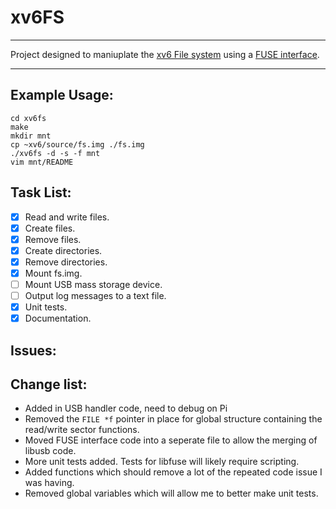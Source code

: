 # xv6FS
***
Project designed to maniuplate the [xv6 File system](http://pekopeko11.sakura.ne.jp/unix_v6/xv6-book/en/File_system.html) using a [FUSE interface](https://en.wikipedia.org/wiki/Filesystem_in_Userspace).
***
## Example Usage:
```
cd xv6fs
make
mkdir mnt
cp ~xv6/source/fs.img ./fs.img
./xv6fs -d -s -f mnt
vim mnt/README
```

## Task List:
- [x] Read and write files.
- [x] Create files.
- [x] Remove files.
- [x] Create directories.
- [x] Remove directories.
- [x] Mount fs.img.
- [ ] Mount USB mass storage device.
- [ ] Output log messages to a text file.
- [x] Unit tests.
- [x] Documentation.
 
## Issues:

## Change list:
* Added in USB handler code, need to debug on Pi
* Removed the `FILE *f` pointer in place for global structure containing the read/write sector functions.
* Moved FUSE interface code into a seperate file to allow the merging of libusb code.
* More unit tests added. Tests for libfuse will likely require scripting.
* Added functions which should remove a lot of the repeated code issue I was having.
* Removed global variables which will allow me to better make unit tests.